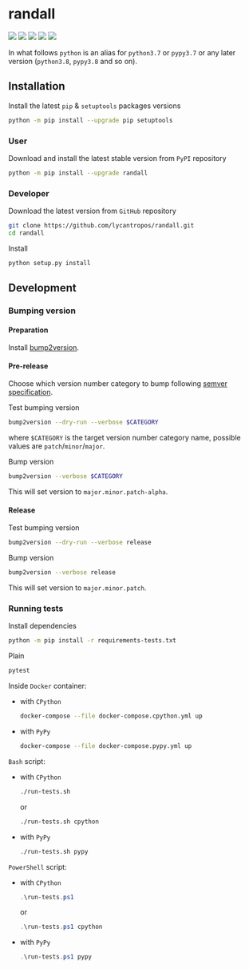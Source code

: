 randall
=======

[![](https://dev.azure.com//randall/_apis/build/status/lycantropos.randall?branchName=master)](https://dev.azure.com//randall/_build/latest?branchName=master "Azure Pipelines")
[![](https://codecov.io/gh/lycantropos/randall/branch/master/graph/badge.svg)](https://codecov.io/gh/lycantropos/randall "Codecov")
[![](https://img.shields.io/github/license/lycantropos/randall.svg)](https://github.com/lycantropos/randall/blob/master/LICENSE "License")
[![](https://badge.fury.io/py/randall.svg)](https://badge.fury.io/py/randall "PyPI")
[![](https://img.shields.io/crates/v/randall.svg)](https://crates.io/crates/randall "crates.io")

In what follows `python` is an alias for `python3.7` or `pypy3.7`
or any later version (`python3.8`, `pypy3.8` and so on).

Installation
------------

Install the latest `pip` & `setuptools` packages versions
```bash
python -m pip install --upgrade pip setuptools
```

### User

Download and install the latest stable version from `PyPI` repository
```bash
python -m pip install --upgrade randall
```

### Developer

Download the latest version from `GitHub` repository
```bash
git clone https://github.com/lycantropos/randall.git
cd randall
```

Install
```bash
python setup.py install
```

Development
-----------

### Bumping version

#### Preparation

Install
[bump2version](https://github.com/c4urself/bump2version#installation).

#### Pre-release

Choose which version number category to bump following [semver
specification](http://semver.org/).

Test bumping version
```bash
bump2version --dry-run --verbose $CATEGORY
```

where `$CATEGORY` is the target version number category name, possible
values are `patch`/`minor`/`major`.

Bump version
```bash
bump2version --verbose $CATEGORY
```

This will set version to `major.minor.patch-alpha`. 

#### Release

Test bumping version
```bash
bump2version --dry-run --verbose release
```

Bump version
```bash
bump2version --verbose release
```

This will set version to `major.minor.patch`.

### Running tests

Install dependencies
```bash
python -m pip install -r requirements-tests.txt
```

Plain
```bash
pytest
```

Inside `Docker` container:
- with `CPython`
  ```bash
  docker-compose --file docker-compose.cpython.yml up
  ```
- with `PyPy`
  ```bash
  docker-compose --file docker-compose.pypy.yml up
  ```

`Bash` script:
- with `CPython`
  ```bash
  ./run-tests.sh
  ```
  or
  ```bash
  ./run-tests.sh cpython
  ```

- with `PyPy`
  ```bash
  ./run-tests.sh pypy
  ```

`PowerShell` script:
- with `CPython`
  ```powershell
  .\run-tests.ps1
  ```
  or
  ```powershell
  .\run-tests.ps1 cpython
  ```
- with `PyPy`
  ```powershell
  .\run-tests.ps1 pypy
  ```
